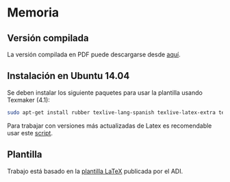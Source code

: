 # Memoria

## Versión compilada

La versión compilada en PDF puede descargarse desde [aquí](http://latex.aslushnikov.com/compile?git=git://github.com/rorromr/memoria&target=memoria.tex).

## Instalación en Ubuntu 14.04

Se deben instalar los siguiente paquetes para usar la plantilla usando Texmaker (4.1):

```bash
sudo apt-get install rubber texlive-lang-spanish texlive-latex-extra texlive-science texmaker
```

Para trabajar con versiones más actualizadas de Latex es recomendable usar este [script](https://github.com/scottkosty/install-tl-ubuntu).

## Plantilla

Trabajo está basado en la [plantilla LaTeX](https://github.com/FCFM-ADI/memoria-latex) publicada por el ADI.
